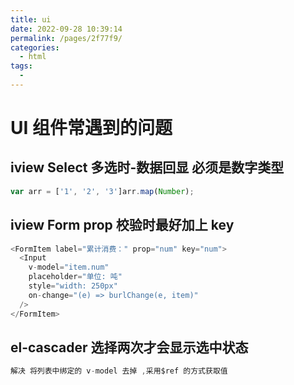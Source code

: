 ```yaml
---
title: ui
date: 2022-09-28 10:39:14
permalink: /pages/2f77f9/
categories:
  - html
tags:
  - 
---
```

# UI 组件常遇到的问题

## iview Select 多选时-数据回显 必须是数字类型

```js
var arr = ['1', '2', '3']arr.map(Number);
```

## iview Form prop 校验时最好加上 key

```js
<FormItem label="累计消费：" prop="num" key="num">
  <Input
    v-model="item.num"
    placeholder="单位: 吨"
    style="width: 250px"
    on-change="(e) => burlChange(e, item)"
  />
</FormItem>
```

## el-cascader 选择两次才会显示选中状态

```js
解决 将列表中绑定的 v-model 去掉 ,采用$ref 的方式获取值
```

